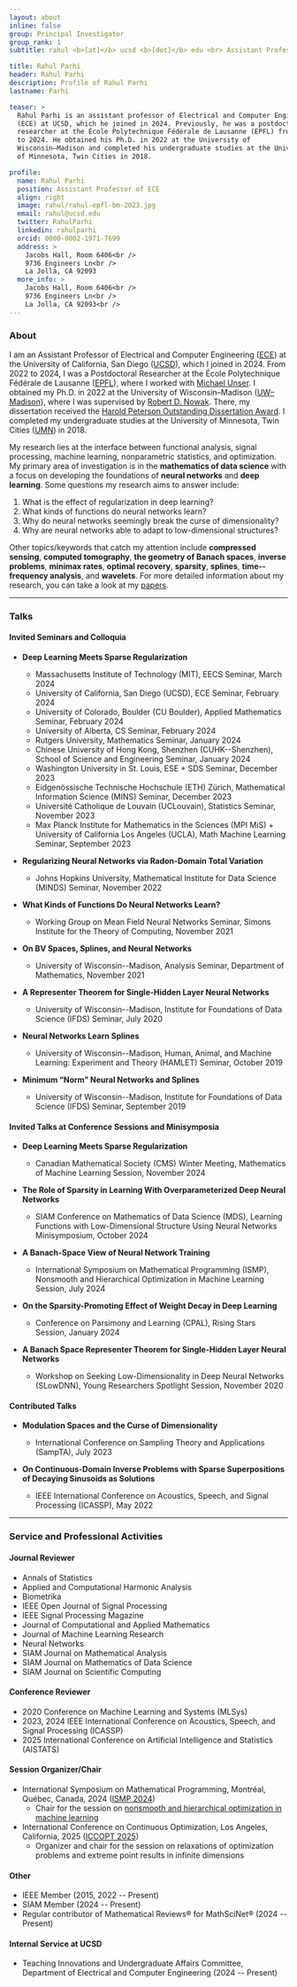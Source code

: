 ```yaml
---
layout: about
inline: false
group: Principal Investigator
group_rank: 1
subtitle: rahul <b>[at]</b> ucsd <b>[dot]</b> edu <br> Assistant Professor of <a href="https://www.ece.ucsd.edu/">ECE<a> at <a href="https://ucsd.edu/">UCSD</a>

title: Rahul Parhi
header: Rahul Parhi
description: Profile of Rahul Parhi
lastname: Parhi

teaser: >
  Rahul Parhi is an assistant professor of Electrical and Computer Engineering
  (ECE) at UCSD, which he joined in 2024. Previously, he was a postdoctoral
  researcher at the École Polytechnique Fédérale de Lausanne (EPFL) from 2022
  to 2024. He obtained his Ph.D. in 2022 at the University of
  Wisconsin–Madison and completed his undergraduate studies at the University
  of Minnesota, Twin Cities in 2018.

profile:
  name: Rahul Parhi
  position: Assistant Professor of ECE
  align: right
  image: rahul/rahul-epfl-bm-2023.jpg
  email: rahul@ucsd.edu
  twitter: RahulParhi
  linkedin: rahulparhi
  orcid: 0000-0002-1971-7699
  address: >
    Jacobs Hall, Room 6406<br />
    9736 Engineers Ln<br />
    La Jolla, CA 92093
  more_info: >
    Jacobs Hall, Room 6406<br />
    9736 Engineers Ln<br />
    La Jolla, CA 92093<br />
---
```


### About

I am an Assistant Professor of Electrical and Computer Engineering
([ECE](https://www.ece.ucsd.edu/)) at the University of California, San Diego
([UCSD](https://ucsd.edu/)), which I joined in 2024. From 2022 to 2024, I was a
Postdoctoral Researcher at the École Polytechnique Fédérale de Lausanne
([EPFL](https://www.epfl.ch/en/)), where I worked with [Michael
Unser](http://bigwww.epfl.ch/unser/). I obtained my Ph.D. in 2022 at the
University of Wisconsin&ndash;Madison
([UW&ndash;Madison](https://www.wisc.edu/)), where I was supervised by [Robert
D. Nowak](https://nowak.ece.wisc.edu/). There, my dissertation received the
[Harold Peterson Outstanding Dissertation
Award](https://engineering.wisc.edu/blog/2023-ece-department-awards-reception-highlights-excellence/).
I completed my undergraduate studies at the University of Minnesota, Twin Cities
([UMN](https://twin-cities.umn.edu/)) in 2018.

My research lies at the interface between functional analysis, signal
processing, machine learning, nonparametric statistics, and optimization. My
primary area of investigation is in the **mathematics of data science** with a
focus on developing the foundations of **neural networks** and **deep
learning**. Some questions my research aims to answer include:

1. What is the effect of regularization in deep learning?
2. What kinds of functions do neural networks learn?
3. Why do neural networks seemingly break the curse of dimensionality?
4. Why are neural networks able to adapt to low-dimensional structures?

Other topics/keywords that catch my attention include
**compressed sensing**,
**computed tomography**,
**the geometry of Banach spaces**,
**inverse problems**,
**minimax rates**,
**optimal recovery**,
**sparsity**,
**splines**,
**time--frequency analysis**, and
**wavelets**.
For more detailed information about my research, you can take a look at my
[papers](/papers/).

---

<!-- prettier-ignore-start -->
### Talks

#### Invited Seminars and Colloquia

- **Deep Learning Meets Sparse Regularization**
    - Massachusetts Institute of Technology (MIT), EECS Seminar, March 2024
    - University of California, San Diego (UCSD), ECE Seminar, February 2024
    - University of Colorado, Boulder (CU Boulder), Applied Mathematics Seminar, February 2024
    - University of Alberta, CS Seminar, February 2024
    - Rutgers University, Mathematics Seminar, January 2024
    - Chinese University of Hong Kong, Shenzhen (CUHK--Shenzhen), School of Science and Engineering Seminar, January 2024
    - Washington University in St. Louis, ESE + SDS Seminar, December 2023
    - Eidgenössische Technische Hochschule (ETH) Zürich, Mathematical Information Science (MINS) Seminar, December 2023
    - Université Catholique de Louvain (UCLouvain), Statistics Seminar, November 2023
    - Max Planck Institute for Mathematics in the Sciences (MPI MiS) +
      University of California Los Angeles (UCLA), Math Machine Learning
      Seminar, September 2023

- **Regularizing Neural Networks via Radon-Domain Total Variation**
    - Johns Hopkins University, Mathematical Institute for Data Science (MINDS) Seminar, November 2022

- **What Kinds of Functions Do Neural Networks Learn?**
    - Working Group on Mean Field Neural Networks Seminar, Simons Institute for the Theory of Computing, November 2021

- **On BV Spaces, Splines, and Neural Networks**
    - University of Wisconsin--Madison, Analysis Seminar, Department of Mathematics, November 2021

- **A Representer Theorem for Single-Hidden Layer Neural Networks**
    - University of Wisconsin--Madison, Institute for Foundations of Data Science (IFDS) Seminar, July 2020

- **Neural Networks Learn Splines**
    - University of Wisconsin--Madison, Human, Animal, and Machine Learning: Experiment and Theory (HAMLET) Seminar, October 2019

- **Minimum “Norm” Neural Networks and Splines**
    - University of Wisconsin--Madison, Institute for Foundations of Data Science (IFDS) Seminar, September 2019

#### Invited Talks at Conference Sessions and Minisymposia

- **Deep Learning Meets Sparse Regularization**
    - Canadian Mathematical Society (CMS) Winter Meeting, Mathematics of Machine
      Learning Session, November 2024

- **The Role of Sparsity in Learning With Overparameterized Deep Neural Networks**
    - SIAM Conference on Mathematics of Data Science (MDS), Learning Functions
      with Low-Dimensional Structure Using Neural Networks Minisymposium, October 2024

- **A Banach-Space View of Neural Network Training**
    - International Symposium on Mathematical Programming (ISMP), Nonsmooth and
      Hierarchical Optimization in Machine Learning Session, July 2024

- **On the Sparsity-Promoting Effect of Weight Decay in Deep Learning**
    - Conference on Parsimony and Learning (CPAL), Rising Stars Session, January 2024

- **A Banach Space Representer Theorem for Single-Hidden Layer Neural Networks**
    - Workshop on Seeking Low-Dimensionality in Deep Neural Networks (SLowDNN),
      Young Researchers Spotlight Session, November 2020

#### Contributed Talks

- **Modulation Spaces and the Curse of Dimensionality**
    - International Conference on Sampling Theory and Applications (SampTA), July 2023

- **On Continuous-Domain Inverse Problems with Sparse Superpositions of Decaying Sinusoids as Solutions**
    - IEEE International Conference on Acoustics, Speech, and Signal Processing
      (ICASSP), May 2022

<!-- prettier-ignore-end -->

---

### Service and Professional Activities

#### Journal Reviewer

- Annals of Statistics
- Applied and Computational Harmonic Analysis
- Biometrika
- IEEE Open Journal of Signal Processing
- IEEE Signal Processing Magazine
- Journal of Computational and Applied Mathematics
- Journal of Machine Learning Research
- Neural Networks
- SIAM Journal on Mathematical Analysis
- SIAM Journal on Mathematics of Data Science
- SIAM Journal on Scientific Computing

#### Conference Reviewer

- 2020 Conference on Machine Learning and Systems (MLSys)
- 2023, 2024 IEEE International Conference on Acoustics, Speech, and Signal Processing (ICASSP)
- 2025 International Conference on Artificial Intelligence and Statistics (AISTATS)

#### Session Organizer/Chair

- International Symposium on Mathematical Programming, Montréal, Québec, Canada, 2024 ([ISMP 2024](https://ismp2024.gerad.ca/))
  - Chair for the session on [nonsmooth and hierarchical optimization in machine learning](https://ismp2024.gerad.ca/schedule/FB/336)
- International Conference on Continuous Optimization, Los Angeles, California, 2025 ([ICCOPT 2025](https://sites.google.com/view/iccopt2025))
  - Organizer and chair for the session on relaxations of optimization problems and extreme point results in infinite dimensions

#### Other

- IEEE Member (2015, 2022 -- Present)
- SIAM Member (2024 -- Present)
- Regular contributor of Mathematical Reviews&reg; for MathSciNet&reg; (2024 -- Present)

#### Internal Service at UCSD

- Teaching Innovations and Undergraduate Affairs Committee, Department of
  Electrical and Computer Engineering (2024 -- Present)
